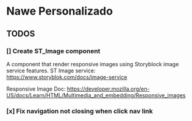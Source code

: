 # Nawe Personalizado



## TODOS

### [] Create ST_Image component
A component that render responsive images using Storyblock image service features.
ST Image service:
https://www.storyblok.com/docs/image-service

Responsive Image Doc:
https://developer.mozilla.org/en-US/docs/Learn/HTML/Multimedia_and_embedding/Responsive_images


### [x] Fix navigation not closing when click nav link